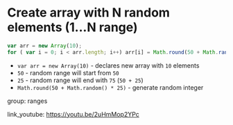 # Create array with N random elements (1...N range)

```javascript
var arr = new Array(10);
for ( var i = 0; i < arr.length; i++) arr[i] = Math.round(50 + Math.random() * 25);
```

- `var arr = new Array(10)` - declares new array with ```10``` elements
- `50` - random range will start from ```50```
- `25` - random range will end with ```75``` (```50 + 25```)
- `Math.round(50 + Math.random() * 25)` - generate random integer

group: ranges


link_youtube: https://youtu.be/2uHmMop2YPc
